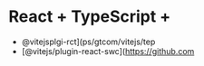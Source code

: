 # React + TypeScript + 
- @vitejsplgi-rct](ps/gtcom/vitejs/tep
- [@vitejs/plugin-react-swc](https://github.com
